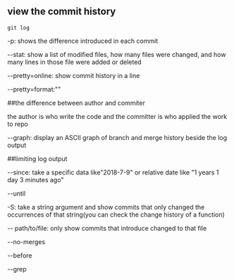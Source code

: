 ## view the commit history

```
git log
```

-p: shows the difference introduced in each commit

--stat: show a list of modified files, how many files were changed, and how many lines in those file were added or deleted

--pretty=online: show commit history in a line

--pretty=format:"<someformat>"

##the difference between author and commiter

the author is who write the code and the committer is who applied the work to repo

--graph: display an ASCII graph of branch and merge history beside the log output

##limiting log output

--since: take a specific data like"2018-7-9" or relative date like "1 years 1 day 3 minutes ago"

--until

-S: take a string argument and show commits that only changed the occurrences of that string(you can check the change history of a function)

-- path/to/file: only show commits that introduce changed to that file

--no-merges

--before

--grep
